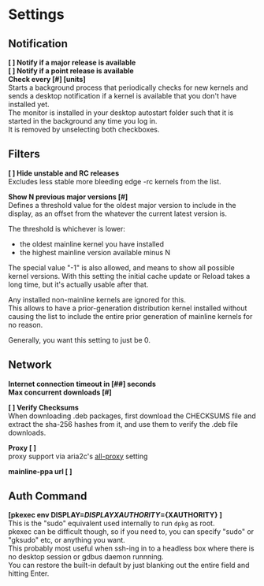 # Settings

## Notification
**\[ \] Notify if a major release is available**  
**\[ \] Notify if a point release is available**  
**Check every \[#\] \[units\]**  
Starts a background process that periodically checks for new kernels and sends a desktop notification if a kernel is available that you don't have installed yet.  
The monitor is installed in your desktop autostart folder such that it is started in the background any time you log in.  
It is removed by unselecting both checkboxes.  

## Filters
**\[ \] Hide unstable and RC releases**  
Excludes less stable more bleeding edge -rc kernels from the list.

**Show N previous major versions \[#\]**  
Defines a threshold value for the oldest major version to include in the display, as an offset from the whatever the current latest version is.  

The threshold is whichever is lower:  
 - the oldest mainline kernel you have installed
 - the highest mainline version available minus N

The special value "-1" is also allowed, and means to show all possible kernel versions. With this setting the initial cache update or Reload takes a long time, but it's actually usable after that.

Any installed non-mainline kernels are ignored for this.  
This allows to have a prior-generation distribution kernel installed without causing the list to include the entire prior generation of mainline kernels for no reason.  

Generally, you want this setting to just be 0.  

## Network
**Internet connection timeout in \[##\] seconds**  
**Max concurrent downloads \[#\]**  

**\[ \] Verify Checksums**  
When downloading .deb packages, first download the CHECKSUMS file and extract the sha-256 hashes from it, and use them to verify the .deb file downloads.

**Proxy
\[                               \]**  
proxy support via aria2c's [all-proxy](https://aria2.github.io/manual/en/html/aria2c.html#cmdoption-all-proxy) setting

**mainline-ppa url
\[                               \]**  

## Auth Command
**\[pkexec env DISPLAY=${DISPLAY} XAUTHORITY=${XAUTHORITY}  \]**  
This is the "sudo" equivalent used internally to run `dpkg` as root.  
pkexec can be difficult though, so if you need to, you can specify "sudo" or "gksudo" etc, or anything you want.  
This probably most useful when ssh-ing in to a headless box where there is no desktop session or gdbus daemon runnning.  
You can restore the built-in default by just blanking out the entire field and hitting Enter.
